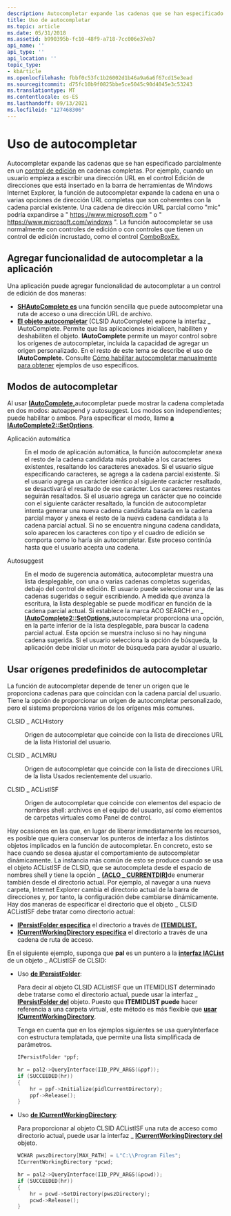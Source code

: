 ```yaml
---
description: Autocompletar expande las cadenas que se han especificado parcialmente en un control de edición en cadenas completas.
title: Uso de autocompletar
ms.topic: article
ms.date: 05/31/2018
ms.assetid: b990395b-fc10-48f9-a718-7cc006e37eb7
api_name: ''
api_type: ''
api_location: ''
topic_type:
- kbArticle
ms.openlocfilehash: fbbf0c53fc1b26002d1b46a9a6a6f67cd15e3ead
ms.sourcegitcommit: d75fc10b9f0825bbe5ce5045c90d4045e3c53243
ms.translationtype: MT
ms.contentlocale: es-ES
ms.lasthandoff: 09/13/2021
ms.locfileid: "127468306"
---
```

# <a name="using-autocomplete"></a>Uso de autocompletar

Autocompletar expande las cadenas que se han especificado parcialmente en un [control de edición](/windows/desktop/Controls/edit-controls) en cadenas completas. Por ejemplo, cuando un usuario empieza a escribir una dirección URL en el control Edición de direcciones que está insertado en la barra de herramientas de Windows Internet Explorer, la función de autocompletar expande la cadena en una o varias opciones de dirección URL completas que son coherentes con la cadena parcial existente. Una cadena de dirección URL parcial como "mic" podría expandirse a " https://www.microsoft.com " o " https://www.microsoft.com/windows ". La función autocompletar se usa normalmente con controles de edición o con controles que tienen un control de edición incrustado, como el control [ComboBoxEx.](/windows/desktop/Controls/comboboxex-control-reference)

## <a name="adding-autocomplete-functionality-to-your-application"></a>Agregar funcionalidad de autocompletar a la aplicación

Una aplicación puede agregar funcionalidad de autocompletar a un control de edición de dos maneras:

-   [**SHAutoComplete es**](/windows/desktop/api/shlwapi/nf-shlwapi-shautocomplete) una función sencilla que puede autocompletar una ruta de acceso o una dirección URL de archivo.
-   [**El objeto autocompletar**](/windows/desktop/api/Shldisp/nn-shldisp-iautocomplete) (CLSID AutoComplete) expone la interfaz \_ IAutoComplete. Permite que las aplicaciones inicialicen, habiliten y deshabiliten el objeto. **IAutoComplete** permite un mayor control sobre los orígenes de autocompletar, incluida la capacidad de agregar un origen personalizado. En el resto de este tema se describe el uso de **IAutoComplete.** Consulte [Cómo habilitar autocompletar manualmente para obtener](how-to-enable-autocomplete-manually.md) ejemplos de uso específicos.

## <a name="autocomplete-modes"></a>Modos de autocompletar

Al usar [**IAutoComplete,**](/windows/desktop/api/Shldisp/nn-shldisp-iautocomplete)autocompletar puede mostrar la cadena completada en dos modos: autoappend y autosuggest. Los modos son independientes; puede habilitar o ambos. Para especificar el modo, llame [**a IAutoComplete2::SetOptions**](/windows/desktop/api/Shldisp/nf-shldisp-iautocomplete2-setoptions).

<dl> <dt>

<span id="Autoappend"></span><span id="autoappend"></span><span id="AUTOAPPEND"></span>Aplicación automática
</dt> <dd>

En el modo de aplicación automática, la función autocompletar anexa el resto de la cadena candidata más probable a los caracteres existentes, resaltando los caracteres anexados. Si el usuario sigue especificando caracteres, se agrega a la cadena parcial existente. Si el usuario agrega un carácter idéntico al siguiente carácter resaltado, se desactivará el resaltado de ese carácter. Los caracteres restantes seguirán resaltados. Si el usuario agrega un carácter que no coincide con el siguiente carácter resaltado, la función de autocompletar intenta generar una nueva cadena candidata basada en la cadena parcial mayor y anexa el resto de la nueva cadena candidata a la cadena parcial actual. Si no se encuentra ninguna cadena candidata, solo aparecen los caracteres con tipo y el cuadro de edición se comporta como lo haría sin autocompletar. Este proceso continúa hasta que el usuario acepta una cadena.

</dd> <dt>

<span id="Autosuggest"></span><span id="autosuggest"></span><span id="AUTOSUGGEST"></span>Autosuggest
</dt> <dd>

En el modo de sugerencia automática, autocompletar muestra una lista desplegable, con una o varias cadenas completas sugeridas, debajo del control de edición. El usuario puede seleccionar una de las cadenas sugeridas o seguir escribiendo. A medida que avanza la escritura, la lista desplegable se puede modificar en función de la cadena parcial actual. Si establece la marca ACO SEARCH en \_ [**IAutoComplete2::SetOptions,**](/windows/desktop/api/Shldisp/nf-shldisp-iautocomplete2-setoptions)autocompletar proporciona una opción, en la parte inferior de la lista desplegable, para buscar la cadena parcial actual. Esta opción se muestra incluso si no hay ninguna cadena sugerida. Si el usuario selecciona la opción de búsqueda, la aplicación debe iniciar un motor de búsqueda para ayudar al usuario.

</dd> </dl>

## <a name="using-predefined-autocomplete-sources"></a>Usar orígenes predefinidos de autocompletar

La función de autocompletar depende de tener un origen que le proporciona cadenas para que coincidan con la cadena parcial del usuario. Tiene la opción de proporcionar un origen de autocompletar personalizado, pero el sistema proporciona varios de los orígenes más comunes.

<dl> <dt>

<span id="CLSID_ACLHistory"></span><span id="clsid_aclhistory"></span><span id="CLSID_ACLHISTORY"></span>CLSID \_ ACLHistory
</dt> <dd>

Origen de autocompletar que coincide con la lista de direcciones URL de la lista Historial del usuario.

</dd> <dt>

<span id="CLSID_ACLMRU"></span><span id="clsid_aclmru"></span>CLSID \_ ACLMRU
</dt> <dd>

Origen de autocompletar que coincide con la lista de direcciones URL de la lista Usados recientemente del usuario.

</dd> <dt>

<span id="CLSID_ACListISF"></span><span id="clsid_aclistisf"></span><span id="CLSID_ACLISTISF"></span>CLSID \_ ACListISF
</dt> <dd>

Origen de autocompletar que coincide con elementos del espacio de nombres shell: archivos en el equipo del usuario, así como elementos de carpetas virtuales como Panel de control.

</dd> </dl>

Hay ocasiones en las que, en lugar de liberar inmediatamente los recursos, es posible que quiera conservar los punteros de interfaz a los distintos objetos implicados en la función de autocompletar. En concreto, esto se hace cuando se desea ajustar el comportamiento de autocompletar dinámicamente. La instancia más común de esto se produce cuando se usa el objeto ACListISF de CLSID, que se autocompleta desde el espacio de nombres shell y tiene la opción \_ [**(ACLO \_ CURRENTDIR)**](/windows/win32/api/shlobj_core/nn-shlobj_core-iaclist2)de enumerar también desde el directorio actual. Por ejemplo, al navegar a una nueva carpeta, Internet Explorer cambia el directorio actual de la barra de direcciones y, por tanto, la configuración debe cambiarse dinámicamente. Hay dos maneras de especificar el directorio que el objeto \_ CLSID ACListISF debe tratar como directorio actual:

-   [**IPersistFolder especifica**](/windows/desktop/api/shobjidl_core/nn-shobjidl_core-ipersistfolder) el directorio a través de [**ITEMIDLIST.**](/windows/desktop/api/Shtypes/ns-shtypes-itemidlist)
-   [**ICurrentWorkingDirectory especifica**](/windows/win32/api/shlobj/nn-shlobj-icurrentworkingdirectory) el directorio a través de una cadena de ruta de acceso.

En el siguiente ejemplo, suponga que **pal** es un puntero a la [**interfaz IACList**](/windows/win32/api/shlobj_core/nn-shlobj_core-iaclist) de un objeto \_ ACListISF de CLSID:

-   Uso [**de IPersistFolder**](/windows/desktop/api/shobjidl_core/nn-shobjidl_core-ipersistfolder):

    Para decir al objeto CLSID ACListISF que un ITEMIDLIST determinado debe tratarse como el directorio actual, puede usar la interfaz \_ [**IPersistFolder del**](/windows/desktop/api/shobjidl_core/nn-shobjidl_core-ipersistfolder) objeto. [](/windows/desktop/api/Shtypes/ns-shtypes-itemidlist) Puesto que **ITEMIDLIST puede** hacer referencia a una carpeta virtual, este método es más flexible que [**usar ICurrentWorkingDirectory**](/windows/win32/api/shlobj/nn-shlobj-icurrentworkingdirectory).

    Tenga en cuenta que en los ejemplos siguientes se usa queryInterface con estructura templatada, que permite una lista simplificada de parámetros.

    ```C++
    IPersistFolder *ppf;

    hr = pal2->QueryInterface(IID_PPV_ARGS(&ppf));   
    if (SUCCEEDED(hr))
    {
        hr = ppf->Initialize(pidlCurrentDirectory);
        ppf->Release();
    }
    ```

    

-   Uso [**de ICurrentWorkingDirectory**](/windows/win32/api/shlobj/nn-shlobj-icurrentworkingdirectory):

    Para proporcionar al objeto CLSID ACListISF una ruta de acceso como directorio actual, puede usar la interfaz \_ [**ICurrentWorkingDirectory del**](/windows/win32/api/shlobj/nn-shlobj-icurrentworkingdirectory) objeto.

    ```C++
    WCHAR pwszDirectory[MAX_PATH] = L"C:\\Program Files";
    ICurrentWorkingDirectory *pcwd;

    hr = pal2->QueryInterface(IID_PPV_ARGS(&pcwd));    
    if (SUCCEEDED(hr))
    {
        hr = pcwd->SetDirectory(pwszDirectory);
        pcwd->Release();
    }
    ```

    

 

 
